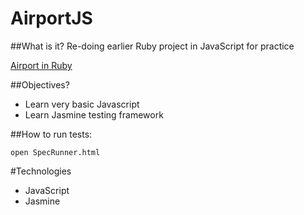 # AirportJS

##What is it? 
Re-doing earlier Ruby project in JavaScript for practice

[Airport in Ruby](https://github.com/lukeclewlow/AirportChallenge)
 
##Objectives?
* Learn very basic Javascript
* Learn Jasmine testing framework

##How to run tests:

`open SpecRunner.html`  

#Technologies
* JavaScript
* Jasmine
